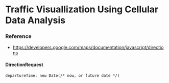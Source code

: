 # Traffic Visuallization Using Cellular Data Analysis
### Reference
- https://developers.google.com/maps/documentation/javascript/directions

#### DirectionRequest
``` departureTime: new Date(/* now, or future date */) ```
